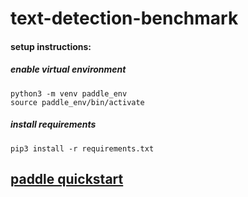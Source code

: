 # text-detection-benchmark

#### setup instructions:

##### enable virtual environment

```
python3 -m venv paddle_env
source paddle_env/bin/activate
```

##### install requirements

```
pip3 install -r requirements.txt
```

## [paddle quickstart](https://github.com/PaddlePaddle/PaddleOCR/blob/release/2.7/doc/doc_en/quickstart_en.md)
